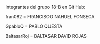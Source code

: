 Integrantes del grupo 18-B en Git Hub:

fran082 = FRANCISCO NAHUEL FONSECA

GpabloQ = PABLO QUESTA

BaltasarRoj = BALTASAR DAVID ROJAS
